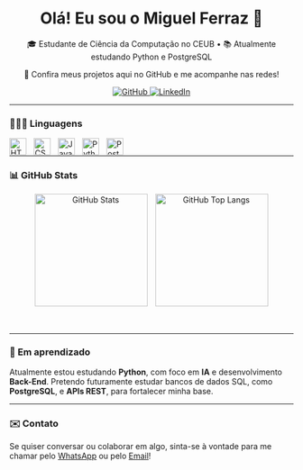 <h1 align="center">Olá! Eu sou o Miguel Ferraz 👋</h1>
<p align="center">🎓 Estudante de Ciência da Computação no CEUB • 📚 Atualmente estudando Python e PostgreSQL</p>
<p align="center">🔗 Confira meus projetos aqui no GitHub e me acompanhe nas redes! </p>
<p align="center"> 
  <a href="https://github.com/miguellferraz">
    <img alt="GitHub" src="https://img.shields.io/badge/GitHub-%23121011.svg?logo=github&logoColor=white"/>
  </a> 
  <a href="https://www.linkedin.com/in/miguelclferraz/">
    <img alt="LinkedIn" src="https://custom-icon-badges.demolab.com/badge/LinkedIn-0A66C2?logo=linkedin-white&logoColor=fff"/>
  </a> 
</p>





---

### 👨🏽‍💻 Linguagens
<img align="left" alt="HTML" title="HTML" width="30px" style="padding-right: 10px;" src="https://cdn.jsdelivr.net/gh/devicons/devicon@latest/icons/html5/html5-original.svg"/>
<img align="left" alt="CSS" title="CSS" width="30px" style="padding-right: 10px;" src="https://cdn.jsdelivr.net/gh/devicons/devicon@latest/icons/css3/css3-original.svg"/>
<img align="left" alt="JavaScript" title="JavaScript" width="30px" style="padding-right: 10px;" src="https://cdn.jsdelivr.net/gh/devicons/devicon@latest/icons/javascript/javascript-original.svg" />
<img align="left" alt="Python" title="Python"width="30px" style="padding-right: 10px;" src="https://cdn.jsdelivr.net/gh/devicons/devicon@latest/icons/python/python-original.svg"/>
<img align="left" alt="PostgreSQL" title="PostgreSQL" width="30px" style="padding-right: 10px;" src="https://cdn.jsdelivr.net/gh/devicons/devicon@latest/icons/postgresql/postgresql-original.svg"/>

<br>

---

### 📊 GitHub Stats
<p align="center">
  <img alt="GitHub Stats" height="200" style="padding-right: 10px;" 
       src="https://github-readme-stats.vercel.app/api?username=miguellferraz&show_icons=true&theme=dark&count_private=true&hide_rank=true"/>
  <img alt="GitHub Top Langs" height="200" 
       src="https://github-readme-stats.vercel.app/api/top-langs/?username=miguellferraz&theme=dark&layout=compact&custom_title=Tecnologias&langs_count=9"/>
</p>

<br>

---

### 🧠 Em aprendizado
Atualmente estou estudando **Python**, com foco em **IA** e desenvolvimento **Back-End**. Pretendo futuramente estudar bancos de dados SQL, como **PostgreSQL**, e **APIs REST**, para fortalecer minha base.

---

### ✉️ Contato
Se quiser conversar ou colaborar em algo, sinta-se à vontade para me chamar pelo [WhatsApp](https://wa.me/5561998056072?text=Olá%20Miguel%2C%20gostaria%20de%20conversar!) ou pelo [Email](mailto:miguelclferraz@gmail.com?subject=Olá%20Miguel&body=Gostaria%20de%20conversar%20com%20você)!


